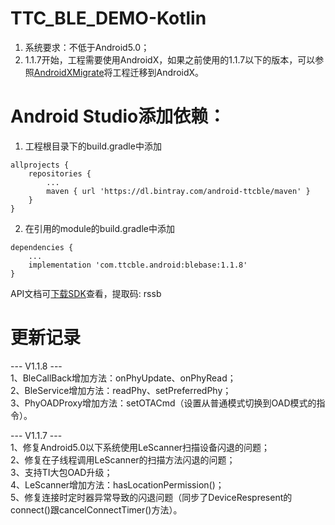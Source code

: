 # TTC_BLE_DEMO-Kotlin

1. 系统要求：不低于Android5.0；  
2. 1.1.7开始，工程需要使用AndroidX，如果之前使用的1.1.7以下的版本，可以参照[AndroidXMigrate](https://github.com/shengrun-hub/AndroidXMigrate)将工程迁移到AndroidX。

# Android Studio添加依赖：

1. 工程根目录下的build.gradle中添加

```
allprojects {
    repositories {
        ...
        maven { url 'https://dl.bintray.com/android-ttcble/maven' }
    }
}
```

2. 在引用的module的build.gradle中添加

```
dependencies {
    ...
    implementation 'com.ttcble.android:blebase:1.1.8'
}
```
API文档可[下载SDK](https://pan.baidu.com/s/10NHbFRBLmjt7Sg3lpqA3dA)查看，提取码: rssb

# 更新记录
--- V1.1.8 ---  
1、BleCallBack增加方法：onPhyUpdate、onPhyRead；  
2、BleService增加方法：readPhy、setPreferredPhy；  
3、PhyOADProxy增加方法：setOTACmd（设置从普通模式切换到OAD模式的指令）。  
  
--- V1.1.7 ---  
1、修复Android5.0以下系统使用LeScanner扫描设备闪退的问题；  
2、修复在子线程调用LeScanner的扫描方法闪退的问题；  
3、支持TI大包OAD升级；  
4、LeScanner增加方法：hasLocationPermission()；  
5、修复连接时定时器异常导致的闪退问题（同步了DeviceRespresent的connect()跟cancelConnectTimer()方法）。  

